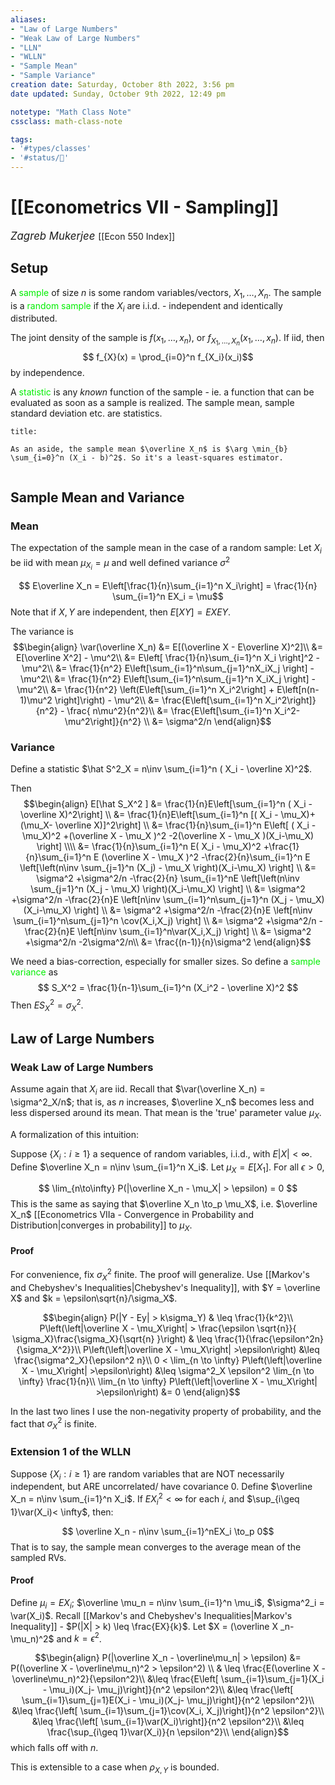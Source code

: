 ```yaml
---
aliases:
- "Law of Large Numbers"
- "Weak Law of Large Numbers"
- "LLN"
- "WLLN"
- "Sample Mean"
- "Sample Variance"
creation date: Saturday, October 8th 2022, 3:56 pm
date updated: Sunday, October 9th 2022, 12:49 pm

notetype: "Math Class Note"
cssclass: math-class-note

tags: 
- '#types/classes'
- '#status/🚧'
---
```


# [[Econometrics VII - Sampling]]
<span style = "font-size:120%"><i >Zagreb Mukerjee </i></span>
[[Econ 550 Index]]

## Setup

A <font color=gree>sample</font> of size $n$ is some random variables/vectors, $X_1, \ldots, X_n$. The sample is a <font color=gree>random sample</font> if the $X_i$ are i.i.d. - independent and identically distributed. 

The joint density of the sample is $f(x_1, \ldots, x_n)$, or $f_{X_1, \ldots, X_n}(x_1,\ldots, x_n)$. If iid, then 
$$ f_{X}(x) = \prod_{i=0}^n f_{X_i}(x_i)$$by independence.


A <font color=gree>statistic</font> is any *known* function of the sample - ie. a function that can be evaluated as soon as a sample is realized. The sample mean, sample standard deviation etc. are statistics. 

```ad-note
title: 

As an aside, the sample mean $\overline X_n$ is $\arg \min_{b} \sum_{i=0}^n (X_i - b)^2$. So it's a least-squares estimator. 


```

## Sample Mean and Variance

### Mean

The expectation of the sample mean in the case of a random sample: Let $X_i$ be iid with mean $\mu_{X_i} = \mu$ and well defined variance $\sigma^2$

$$ E\overline X_n = E\left[\frac{1}{n}\sum_{i=1}^n X_i\right] = \frac{1}{n} \sum_{i=1}^n EX_i = \mu$$
Note that if $X, Y$ are independent, then $E[XY] = EXEY$. 

The variance is 
$$\begin{align}
\var(\overline X_n) &= E[(\overline X - E\overline X)^2]\\
&= E[\overline X^2] - \mu^2\\
&= E\left[ \frac{1}{n}\sum_{i=1}^n X_i \right]^2 - \mu^2\\
&= \frac{1}{n^2} E\left[\sum_{i=1}^n\sum_{j=1}^nX_iX_j \right] - \mu^2\\
&= \frac{1}{n^2} E\left[\sum_{i=1}^n\sum_{j=1}^n X_iX_j \right] - \mu^2\\
&= \frac{1}{n^2} \left(E\left[\sum_{i=1}^n X_i^2\right] + E\left[n(n-1)\mu^2 \right]\right) - \mu^2\\
&= \frac{E\left[\sum_{i=1}^n X_i^2\right]}{n^2} - \frac{ n\mu^2}{n^2}\\
&= \frac{E\left[\sum_{i=1}^n X_i^2- \mu^2\right]}{n^2} \\
&= \sigma^2/n
\end{align}$$
### Variance

Define a statistic $\hat S^2_X = n\inv \sum_{i=1}^n ( X_i - \overline X)^2$. 

Then
$$\begin{align}
E[\hat S_X^2 ] &= \frac{1}{n}E\left[\sum_{i=1}^n ( X_i - \overline X)^2\right] \\
&= \frac{1}{n}E\left[\sum_{i=1}^n [( X_i - \mu_X)+(\mu_X- \overline X)]^2\right] \\
&= \frac{1}{n}\sum_{i=1}^n E\left[ ( X_i - \mu_X)^2 +(\overline X - \mu_X )^2 -2(\overline X - \mu_X )(X_i-\mu_X) \right] \\\\
&= \frac{1}{n}\sum_{i=1}^n E( X_i - \mu_X)^2 +\frac{1}{n}\sum_{i=1}^n E (\overline X - \mu_X )^2 -\frac{2}{n}\sum_{i=1}^n E \left[\left(n\inv \sum_{j=1}^n (X_j) - \mu_X \right)(X_i-\mu_X) \right] \\
&= \sigma^2 +\sigma^2/n -\frac{2}{n} \sum_{i=1}^nE \left[\left(n\inv \sum_{j=1}^n (X_j - \mu_X) \right)(X_i-\mu_X) \right] \\
&= \sigma^2 +\sigma^2/n -\frac{2}{n}E \left[n\inv \sum_{i=1}^n\sum_{j=1}^n (X_j - \mu_X)(X_i-\mu_X) \right] \\
&= \sigma^2 +\sigma^2/n -\frac{2}{n}E \left[n\inv \sum_{i=1}^n\sum_{j=1}^n \cov(X_i,X_j) \right] \\
&= \sigma^2 +\sigma^2/n -\frac{2}{n}E \left[n\inv \sum_{i=1}^n\var(X_i,X_j) \right] \\
&= \sigma^2 +\sigma^2/n -2\sigma^2/n\\
&= \frac{(n-1)}{n}\sigma^2
\end{align}$$

We need a bias-correction, especially for smaller sizes. So define a <font color=gree>sample variance</font> as 
$$ S_X^2 = \frac{1}{n-1}\sum_{i=1}^n (X_i^2 - \overline X)^2 $$
Then $ES_X^2 = \sigma^2_X$. 


## Law of Large Numbers

### Weak Law of Large Numbers

Assume again that $X_i$ are iid. Recall that $\var(\overline X_n) = \sigma^2_X/n$; that is, as $n$ increases, $\overline X_n$ becomes less and less dispersed around its mean. That mean is the 'true' parameter value $\mu_X$. 

A formalization of this intuition: 

Suppose $\{ X_i: i \geq 1\}$ a sequence of random variables, i.i.d., with $E|X| < \infty$. Define $\overline X_n = n\inv \sum_{i=1}^n X_i$. Let $\mu_X = E[X_1]$. For all $\epsilon > 0$, 

$$ \lim_{n\to\infty} P(|\overline X_n - \mu_X| > \epsilon) = 0 $$
This is the same as saying that $\overline X_n \to_p \mu_X$, i.e. $\overline X_n$ [[Econometrics VIIa - Convergence in Probability and Distribution|converges in probability]] to $\mu_X$. 

#### Proof
For convenience, fix $\sigma_X^2$ finite. The proof will generalize. 
Use [[Markov's and Chebyshev's Inequalities|Chebyshev's Inequality]], with $Y = \overline X$ and $k = \epsilon\sqrt{n}/\sigma_X$. 

$$\begin{align}
P(|Y - Ey| > k\sigma_Y) & \leq \frac{1}{k^2}\\
P\left(\left|\overline X - \mu_X\right| > \frac{\epsilon \sqrt{n}}{ \sigma_X}\frac{\sigma_X}{\sqrt{n} }\right) & \leq \frac{1}{\frac{\epsilon^2n}{\sigma_X^2}}\\
P\left(\left|\overline X - \mu_X\right| >\epsilon\right) &\leq \frac{\sigma^2_X}{\epsilon^2 n}\\
0 < \lim_{n \to \infty} P\left(\left|\overline X - \mu_X\right| >\epsilon\right) &\leq \sigma^2_X \epsilon^2 \lim_{n \to \infty} \frac{1}{n}\\
\lim_{n \to \infty} P\left(\left|\overline X - \mu_X\right| >\epsilon\right) &= 0
\end{align}$$

In the last two lines I use the non-negativity property of probability, and the fact that $\sigma_X^2$ is finite. 

### Extension 1 of the WLLN

Suppose $\{X_i: i\geq 1\}$ are random variables that are NOT necessarily independent, but ARE uncorrelated/ have covariance $0$. Define $\overline X_n = n\inv \sum_{i=1}^n X_i$. 
If $EX_i^2 < \infty$ for each $i$, and $\sup_{i\geq 1}\var(X_i)< \infty$, then:

$$ \overline X_n - n\inv \sum_{i=1}^nEX_i \to_p 0$$
That is to say, the sample mean converges to the average mean of the sampled RVs. 
#### Proof
Define $\mu_i = EX_i$; $\overline \mu_n = n\inv \sum_{i=1}^n \mu_i$, $\sigma^2_i = \var(X_i)$. 
Recall [[Markov's and Chebyshev's Inequalities|Markov's Inequality]] - $P(|X| > k) \leq \frac{EX}{k}$. Let $X = (\overline X _n- \mu_n)^2$ and $k = \epsilon^2$. 

$$\begin{align}
P(|\overline X_n - \overline\mu_n| > \epsilon) &= P((\overline X - \overline\mu_n)^2 > \epsilon^2) \\
& \leq \frac{E(\overline X - \overline\mu_n)^2}{\epsilon^2}\\
&\leq \frac{E\left[ \sum_{i=1}\sum_{j=1}(X_i - \mu_i)(X_j- \mu_j)\right]}{n^2 \epsilon^2}\\
&\leq \frac{\left[ \sum_{i=1}\sum_{j=1}E(X_i - \mu_i)(X_j- \mu_j)\right]}{n^2 \epsilon^2}\\
&\leq \frac{\left[ \sum_{i=1}\sum_{j=1}\cov(X_i, X_j)\right]}{n^2 \epsilon^2}\\
&\leq \frac{\left[ \sum_{i=1}\var(X_i)\right]}{n^2 \epsilon^2}\\
&\leq \frac{\sup_{i\geq 1}\var(X_i)}{n \epsilon^2}\\
\end{align}$$
which falls off with $n$. 

This is extensible to a case when $\rho_{X,Y}$ is bounded. 
